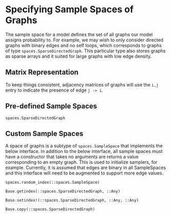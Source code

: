 # Specifying Sample Spaces of Graphs

The sample space for a model defines the set of all graphs our model assigns probability to.
For example, we may wish to only consider directed graphs with binary edges and no self loops,
which corresponds to graphs of type `spaces.SparseDirectedGraph`. This particular type also
stores graphs as sparse arrays and it suited for large graphs with low edge density.

## Matrix Representation

To keep things consistent, adjacency matrices of graphs will use the `i,j` entry to indicate the presence of edge `j -> i`.

## Pre-defined Sample Spaces

```@docs
spaces.SparseDirectedGraph
```

## Custom Sample Spaces

A space of graphs is a subtype of `spaces.SampleSpace` that implements the below interface. In addition to the below interface, all sample spaces must have a constructor that takes no arguments are returns a
value corresponding to an empty graph. This is used to initialize samplers, for example. Currently, it is assumed that edges are binary in all SampleSpaces and this interface will need to be augmented to support more edge values.

```@docs
spaces.random_index(::spaces.SampleSpace)
```

```@docs
Base.getindex(::spaces.SparseDirectedGraph, ::Any)
```

```@docs
Base.setindex!(::spaces.SparseDirectedGraph, ::Any, ::Any)
```

```@docs
Base.copy(::spaces.SparseDirectedGraph)
```